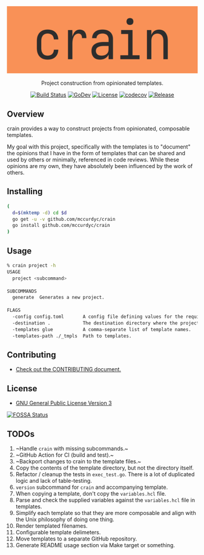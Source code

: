 <div align="center">
  <img src="./docs/imgs/logo.png"><br>
  <p align="center">Project construction from opinionated templates.</p>

  [![Build Status][build-badge]][build-url]
  [![GoDev][godev-badge]][godev-url]
  [![License][license-badge]][license-url]
  [![codecov][codecov-badge]][codecov-url]
  [![Release][release-badge]][release-url]
</div>

[build-badge]: https://github.com/mccurdyc/crain/workflows/build-test/badge.svg
[build-url]: https://github.com/mccurdyc/crain/actions
[godev-badge]: https://pkg.go.dev/badge/github.com/mccurdyc/crain
[godev-url]: https://pkg.go.dev/github.com/mccurdyc/crain?tab=overview
[license-badge]: https://img.shields.io/github/license/mccurdyc/crain
[license-url]: LICENSE
[codecov-badge]: https://codecov.io/gh/mccurdyc/crain/branch/master/graph/badge.svg
[codecov-url]: https://codecov.io/gh/mccurdyc/crain
[release-badge]: https://img.shields.io/github/release/mccurdyc/crain.svg
[release-url]: https://github.com/mccurdyc/crain/releases/latest

## Overview

crain provides a way to construct projects from opinionated, composable templates.

My goal with this project, specifically with the templates is to "document"
the opinions that I have in the form of templates that can be shared and used by
others or minimally, referenced in code reviews. While these opinions are my own,
they have absolutely been influenced by the work of others.

## Installing

```sh
(
  d=$(mktemp -d) cd $d
  go get -u -v github.com/mccurdyc/crain
  go install github.com/mccurdyc/crain
)
```

## Usage

```sh
% crain project -h
USAGE
  project <subcommand>

SUBCOMMANDS
  generate  Generates a new project.

FLAGS
  -config config.toml       A config file defining values for the required variables for all templates used.
  -destination .            The destination directory where the project should be created.
  -templates glue           A comma-separate list of template names.
  -templates-path ./_tmpls  Path to templates.
```

## Contributing

+ [Check out the CONTRIBUTING document.](./CONTRIBUTING.md)

## License

+ [GNU General Public License Version 3](./LICENSE)

[![FOSSA Status](https://app.fossa.io/api/projects/git%2Bgithub.com%2Fmccurdyc%2Fcrain.svg?type=large)](https://app.fossa.io/projects/git%2Bgithub.com%2Fmccurdyc%2Fcrain?ref=badge_large)

## TODOs

1. ~Handle `crain` with missing subcommands.~
1. ~GitHub Action for CI (build and test).~
1. ~Backport changes to crain to the template files.~
1. Copy the contents of the template directory, but not the directory itself.
1. Refactor / cleanup the tests in `exec_test.go`. There is a lot of duplicated logic and lack of table-testing.
1. `version` subcommand for `crain` and accompanying template.
1. When copying a template, don't copy the `variables.hcl` file.
1. Parse and check the supplied variables against the `variables.hcl` file in templates.
1. Simplify each template so that they are more composable and align with the Unix philosophy of doing one thing.
1. Render templated filenames.
1. Configurable template delimeters.
1. Move templates to a separate GitHub repository.
1. Generate README usage section via Make target or something.
